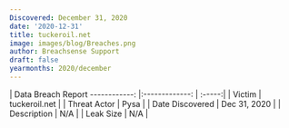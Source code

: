 ```yaml
---
Discovered: December 31, 2020
date: '2020-12-31'
title: tuckeroil.net
image: images/blog/Breaches.png
author: Breachsense Support
draft: false
yearmonths: 2020/december
---
```



| Data Breach Report
------------:   |:-------------:    | :-----:|
| Victim    | tuckeroil.net      | 
| Threat Actor    | Pysa      | 
| Date Discovered    | Dec 31, 2020      | 
| Description    | N/A      | 
| Leak Size    | N/A      | 

